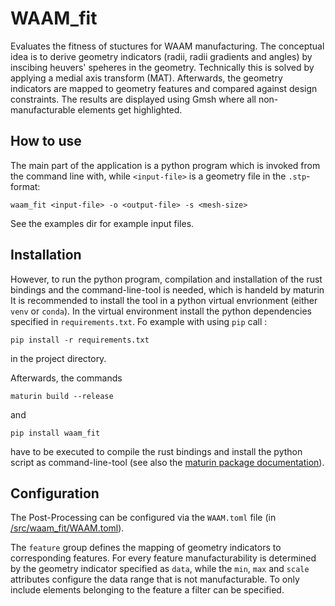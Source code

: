 # WAAM_fit
Evaluates the fitness of stuctures for WAAM manufacturing.
The conceptual idea is to derive geometry indicators (radii, radii gradients and angles) by inscibing heuvers' speheres in the geometry.
Technically this is solved by applying a medial axis transform (MAT). Afterwards, the geometry indicators are mapped to geometry features and compared against design constraints.
The results are displayed using Gmsh where all non-manufacturable elements get highlighted.

## How to use
The main part of the application is a python program which is invoked from the command line with, while `<input-file>` is a geometry file in the `.stp`-format:
```
waam_fit <input-file> -o <output-file> -s <mesh-size>
```
See the examples dir for example input files.

## Installation
However, to run the python program, compilation and installation of the rust bindings and the command-line-tool is needed, which is handeld by maturin
It is recommended to install the tool in a python virtual envrionment (either `venv` or `conda`). 
In the virtual environment install the python dependencies specified in `requirements.txt`. Fo example with using `pip` call :
```
pip install -r requirements.txt
```
in the project directory.

Afterwards, the commands
```
maturin build --release
```
and
```
pip install waam_fit
``` 
have to be executed to compile the rust bindings and install the python script as command-line-tool (see also the [maturin package documentation](https://www.maturin.rs)).

## Configuration
The Post-Processing can be configured via the `WAAM.toml` file (in [/src/waam_fit/WAAM.toml](https://github.com/johannespusicha/WAAM_fit/blob/master/src/waam_fit/WAAM.toml)). 

The `feature` group defines the mapping of geometry indicators to corresponding features. For every feature manufacturability is determined by the geometry indicator specified as `data`, 
while the `min`, `max` and `scale` attributes configure the data range that is not manufacturable. To only include elements belonging to the feature a filter can be specified.

